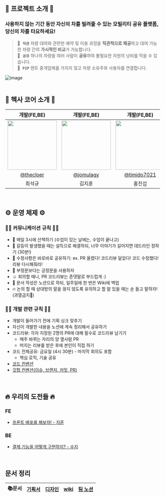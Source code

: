 ## 🚙 프로젝트 소개 🚙
### 사용하지 않는 기간 동안 자신의 차를 빌려줄 수 있는 모빌리티 공유 플랫폼, 당신의 차를 타요하세요!
> 👀  **`직관`** 차량 대여와 관련한 예약 및 이용 과정을 **직관적으로 제공**하고 대여 가능한 차량 간의 **가시적인 비교**가 가능합니다. <br/>
💖  **`공유`** 하나의 차량을 여러 사람이 **공유**하여 불필요한 자원의 낭비를 막을 수 있습니다. <br/>
🤝  **`P2P`** 렌트 중개업체를 거치지 않고 차량 소유주와 사용자를 연결합니다.

![image](https://github.com/softeerbootcamp-3rd/Team9-HexaCore/assets/90602694/56db0620-715b-48e6-b953-f8cfca0b31bf) <br/>
<br/>


## 👫 헥사 코어 소개 👫
|      개발(FE,BE)       |      개발(FE,BE)       |      개발(FE,BE)       |      개발(FE,BE)       |      개발(FE,BE)       |      개발(FE,BE)       |                                                                                                            
| :-: | :-: | :-: | :-: | :-: | :-: |
|   <img width="160px" src="https://avatars.githubusercontent.com/u/83699438?v=4" />    |                      <img width="160px" src="https://avatars.githubusercontent.com/u/87347699?v=4" />    |                   <img width="160px" src="https://avatars.githubusercontent.com/u/148764580?v=4"/>   |                   <img width="160px" src="https://avatars.githubusercontent.com/u/90602694?v=4"/>   |                   <img width="160px" src="https://avatars.githubusercontent.com/u/70956926?v=4"/>   |                   <img width="160px" src="https://avatars.githubusercontent.com/u/80809782?v=4"/>   |
|   [@thecloer](https://github.com/thecloer)   |    [@jomulagy](https://github.com/jomulagy)  | [@timido7021](https://github.com/timido7021)  | [@SuHyeon00](https://github.com/SuHyeon00)  | [@Yoon-Suji](https://github.com/Yoon-Suji)  | [@kelly1422](https://github.com/kelly1422)  |
| 최석규 | 김지훈 | 홍진섭 | 오수현 | 윤수지 | 김영경 |
<br/>


## ⚙️ 운영 체제 ⚙️
### 🤙🏻 커뮤니케이션 규칙 🤙🏻

- 🚶 매일 3시에 산책하기 (수업이 있는 날에는, 수업이 끝나고)
- 🚨 갈등이 발생했을 때는 설득으로 해결하되, 너무 이야기가 길어지면 데드라인 정하기 (30분!)
- 📢 수정사항은 바로바로 공유하기: ex. PR 올렸다! 코드리뷰 달았다! 코드 수정했다! 리뷰 다시해줘라!
- 💚 부정문보다는 긍정문을 사용하자 <br/>
- ☺️ 회의할 때나, PR 코드리뷰는 존댓말로 부드럽게 :)
- 📑 문서 작성은 노션으로 하되, 일주일에 한 번은 Wiki에 백업
- 🔥 논의 할 때 상대방의 말을 끊지 않도록 유의하고 할 말 있을 때는 손 들고 말하자! (과열금지🚨)

### 👩‍💻 개발 관련 규칙 🧑‍💻

- 개발이 들어가기 전에 기획 싱크 맞추기
- 자신이 개발한 내용을 노션에 계속 정리해서 공유하기
- 코드리뷰: 각자 지정된 2명의 PR에 대해 필수로 코드리뷰 남기기
    - 매주 바뀌는 자리의 양 옆사람 PR
    - 머지는 리뷰를 받은 후에 본인이 직접 하기
- 코드 전체공유: 금요일 (4시 30분) - 마지막 회의도 포함
    - 핵심 로직, 기술 공유
- [코드 컨벤션](https://wiry-elderberry-3bf.notion.site/82a3adfd02a24b278cb2cf93ab96d4db?pvs=4)
- [깃헙 컨벤션(이슈, 브랜치, 커밋, PR)](https://wiry-elderberry-3bf.notion.site/PR-90e9af0069494b87b949fd0312418e45?pvs=4)
<br/>


## 🔥 우리의 도전들 🔥
### FE
- [프론트 배포를 해보자! - 지훈]()

### BE
- [결제 기능을 어떻게 구현하지? - 수지]()

<br/>

## 문서 정리
| 📚문서 | [기획서](https://wiry-elderberry-3bf.notion.site/2f55d6aa566c4cf694fb1a8c4caf431e?pvs=4) | [디자인](https://www.figma.com/file/iInwlOQsmu8fNSMiLRHJRX/Airbnb-UI-Kit-(Community)?type=design&node-id=303%3A2220&mode=design&t=8TYu14orzQ9npxZ4-1) | [wiki]() | [팀 노션]() |
| :-: | :-: | :-: | :-: | :-: |

